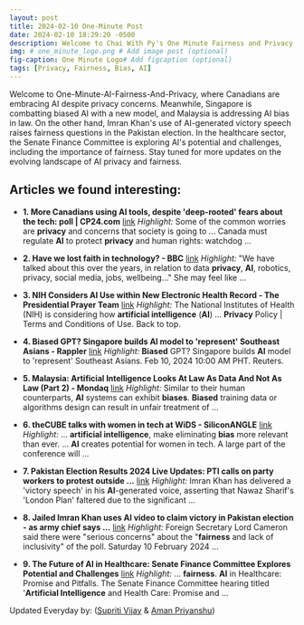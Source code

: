 ```yaml
---
layout: post
title: 2024-02-10 One-Minute Post
date: 2024-02-10 18:29:20 -0500
description: Welcome to Chai With Py's One Minute Fairness and Privacy, which aims to provide you the current happenings in the world of Fairness, Privacy, and AI.
img: # one_minute_logo.png # Add image post (optional)
fig-caption: One Minute Logo# Add figcaption (optional)
tags: [Privacy, Fairness, Bias, AI]
---
```


Welcome to One-Minute-AI-Fairness-And-Privacy, where Canadians are embracing AI despite privacy concerns. Meanwhile, Singapore is combatting biased AI with a new model, and Malaysia is addressing AI bias in law. On the other hand, Imran Khan's use of AI-generated victory speech raises fairness questions in the Pakistan election. In the healthcare sector, the Senate Finance Committee is exploring AI's potential and challenges, including the importance of fairness. Stay tuned for more updates on the evolving landscape of AI privacy and fairness.

## Articles we found interesting:

- **1. More Canadians using <b>AI</b> tools, despite &#39;deep-rooted&#39; fears about the tech: poll | CP24.com** [link](https://www.cp24.com/news/more-canadians-using-ai-tools-despite-deep-rooted-fears-about-the-tech-poll-1.6763051)
_Highlight:_ Some of the common worries are <b>privacy</b> and concerns that society is going to ... Canada must regulate <b>AI</b> to protect <b>privacy</b> and human rights: watchdog&nbsp;...

- **2. Have we lost faith in technology? - BBC** [link](https://www.bbc.com/news/business-68057193)
_Highlight:_ &quot;We have talked about this over the years, in relation to data <b>privacy</b>, <b>AI</b>, robotics, privacy, social media, jobs, wellbeing...&quot; She may feel like&nbsp;...

- **3. NIH Considers <b>AI</b> Use within New Electronic Health Record - The Presidential Prayer Team** [link](https://www.presidentialprayerteam.org/2024/02/10/nih-considers-ai-use-within-new-electronic-health-record/)
_Highlight:_ The National Institutes of Health (NIH) is considering how <b>artificial intelligence</b> (<b>AI</b>) ... <b>Privacy</b> Policy | Terms and Conditions of Use. Back to top.

- **4. <b>Biased</b> GPT? Singapore builds <b>AI</b> model to &#39;represent&#39; Southeast Asians - Rappler** [link](https://www.rappler.com/technology/features/singapore-builds-ai-model-represent-southeast-asians/)
_Highlight:_ <b>Biased</b> GPT? Singapore builds <b>AI</b> model to &#39;represent&#39; Southeast Asians. Feb 10, 2024 10:00 AM PHT. Reuters.

- **5. Malaysia: <b>Artificial Intelligence</b> Looks At Law As Data And Not As Law (Part 2) - Mondaq** [link](https://www.mondaq.com/new-technology/1422214/artificial-intelligence-looks-at-law-as-data-and-not-as-law-part-2)
_Highlight:_ Similar to their human counterparts, <b>AI</b> systems can exhibit <b>biases</b>. <b>Biased</b> training data or algorithms design can result in unfair treatment of&nbsp;...

- **6. theCUBE talks with women in tech at WiDS - SiliconANGLE** [link](https://siliconangle.com/2024/02/09/women-data-science-conference-join-thecube-march-8/)
_Highlight:_ ... <b>artificial intelligence</b>, make eliminating <b>bias</b> more relevant than ever. ... <b>AI</b> creates potential for women in tech. A large part of the conference will&nbsp;...

- **7. Pakistan Election Results 2024 Live Updates: PTI calls on party workers to protest outside ...** [link](https://timesofindia.indiatimes.com/world/pakistan/pakistan-election-results-2024-live-updates-nawaz-sharif-imran-khan-army/liveblog/107566675.cms)
_Highlight:_ Imran Khan has delivered a &#39;victory speech&#39; in his <b>AI</b>-generated voice, asserting that Nawaz Sharif&#39;s &#39;London Plan&#39; faltered due to the significant&nbsp;...

- **8. Jailed Imran Khan uses <b>AI</b> video to claim victory in Pakistan election - as army chief says ...** [link](https://news.sky.com/story/jailed-imran-khan-uses-ai-video-to-claim-victory-in-pakistan-election-after-rival-nawaz-sharif-also-says-hes-won-13067569)
_Highlight:_ Foreign Secretary Lord Cameron said there were &quot;serious concerns&quot; about the &quot;<b>fairness</b> and lack of inclusivity&quot; of the poll. Saturday 10 February 2024&nbsp;...

- **9. The Future of <b>AI</b> in Healthcare: Senate Finance Committee Explores Potential and Challenges** [link](https://medriva.com/uncategorized/the-future-of-ai-in-healthcare-senate-finance-committee-explores-potential-and-challenges/)
_Highlight:_ ... <b>fairness</b>. <b>AI</b> in Healthcare: Promise and Pitfalls. The Senate Finance Committee hearing titled &#39;<b>Artificial Intelligence</b> and Health Care: Promise and&nbsp;...


Updated Everyday by: (<a href="https://supritivijay.github.io/">Supriti Vijay</a> & <a href="https://amanpriyanshu.github.io/">Aman Priyanshu</a>)
